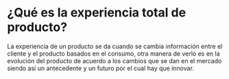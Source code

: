 # ¿Qué es la experiencia total de producto?

La experiencia de un producto se da cuando se cambia información entre el cliente y el producto basados en el consumo, otra manera de verlo es en la evolución del producto de acuerdo a los cambios que se dan en el mercado siendo así un antecedente y un futuro por el cual hay que innovar.